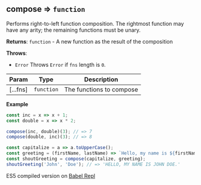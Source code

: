 ## compose => <code>function</code>

Performs right-to-left function composition.
The rightmost function may have any arity; the remaining functions must be unary.

**Returns**: <code>function</code> - A new function as the result of the composition

**Throws**:

- <code>Error</code> Throws `Error` if `fns` length is `0`.


| Param | Type | Description |
| --- | --- | --- |
| [...fns] | <code>function</code> | The functions to compose |

**Example**
```js
const inc = x => x + 1;
const double = x => x * 2;

compose(inc, double)(3); // => 7
compose(double, inc)(3); // => 8

const capitalize = a => a.toUpperCase();
const greeting = (firstName, lastName) => `Hello, my name is ${firstName} ${lastName}.`;
const shoutGreeting = compose(capitalize, greeting);
shoutGreeting('John', 'Doe'); // => 'HELLO, MY NAME IS JOHN DOE.'
```

ES5 compiled version on [Babel Repl](https://babeljs.io/repl#?babili=false&browsers=&build=&builtIns=false&spec=false&loose=false&code_lz=PQKhCgAIUgFBTATgMwPaILYGdKIJYDmAFgC4C0JqZANvMiZMgK4B2AxiXqi5G6hgAdUWPJ24A6KDAAqReLkKkMwhs3ZieGAIYBPSES0A3eVpZ6t-EjoDckEnNzxteFi4KNWHLixwYmWBgAjeVYLHUloKUgAAWUAEyZaXn4hLHgo6IELLQxIAG81L24AX0gAbXFK5B8AXUhZeUKNHEpkwWF06Bj7RFQAdxw8gFFEXsRS2V6ByAADEbGZyDxkWeqsRdoWAnslnBmABhmImGjEeBImRB98pu9SgEFIFng-j3VvSC0WhzOsRIZUCt7PI-O0RBoMvAAB45AS0KRRPg-BguNiQAC8kChGIAfFjIABqSAARmsiO4AUgcVQTECSUx2PReOxMAATGTIl1Qal4AAKVEAGipNLp8AAlLyAMxi2zAYC4yAAdnJYL51NptCFqIl0tl8qZkAAHAiuRSGGwtAJRFpqHgAF7yTFaBVacSUACqAgESAAwl8-TLycjIAQzuc3BjILzkHhEAEAHI5eBC6hfEiJjDihUzAAS8Go1FQQowehYSd2kAAJAVYwmk6Vq6m65niuIZhyYEjKVgiDSSABxMOcLaR7kdXkWq0kG325MhoduQNdHt9wfwcNbXkAcgAUqgiCwt0KtwARVDwLcyyByhVbnNDAAyD4A8kKALIATUg8fub6GkAASQAZUgHdnxzeNIBPZ8hnELcpGAcAu3NFIOkjXlKnENYxQVDDKgsAgsBwg08igJYVmjHxxE2bYiAxdFMX2HDSMgVi7CIKYnheSB5nQbcxzSRwAEcmFjeAcC0BhaDTSBuBMRACCYTMWBIS8OUgYoyLOC4rkYKizgSNh4AAJUUEheV5AB9IVqmIvFeQInBMTKao8PERyxRqIVHLKfYajFbyFKIslijJcB4kSeBxGhIREBIJy2h5MkgA&debug=false&forceAllTransforms=false&shippedProposals=false&circleciRepo=&evaluate=false&fileSize=false&timeTravel=false&sourceType=module&lineWrap=false&presets=env&prettier=false&targets=&version=7.7.1&externalPlugins=)
